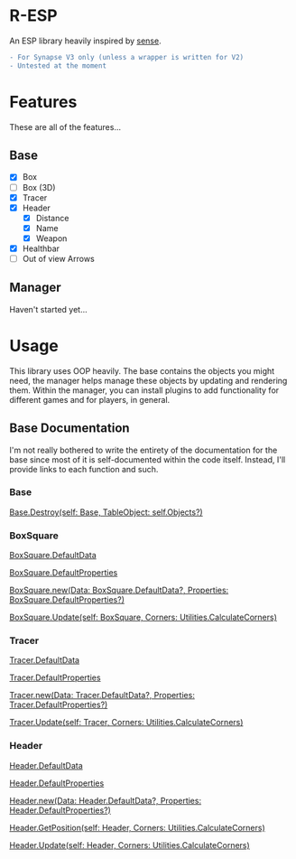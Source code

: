 # R-ESP

An ESP library heavily inspired by [sense](https://github.com/shlexware/Sirius/blob/request/library/sense/source.lua).

```diff 
- For Synapse V3 only (unless a wrapper is written for V2)
- Untested at the moment
```

# Features

These are all of the features...

## Base
- [x] Box
- [ ] Box (3D)
- [x] Tracer
- [x] Header
  - [x] Distance
  - [x] Name
  - [x] Weapon
- [x] Healthbar
- [ ] Out of view Arrows

## Manager

Haven't started yet...

# Usage

This library uses OOP heavily. The base contains the objects you might need, the manager helps manage these objects by updating and rendering them. Within the manager, you can install plugins to add functionality for different games and for players, in general.

## Base Documentation

I'm not really bothered to write the entirety of the documentation for the base since most of it is self-documented within the code itself. Instead, I'll provide links to each function and such.

### Base

[Base.Destroy(self: Base, TableObject: self.Objects?)](https://github.com/Stefanuk12/R-ESP/blob/master/Base.lua#L226-L243)

### BoxSquare
[BoxSquare.DefaultData](https://github.com/Stefanuk12/R-ESP/blob/master/Base.lua#L277-L280)

[BoxSquare.DefaultProperties](https://github.com/Stefanuk12/R-ESP/blob/master/Base.lua#L281-L296)

[BoxSquare.new(Data: BoxSquare.DefaultData?, Properties: BoxSquare.DefaultProperties?)](https://github.com/Stefanuk12/R-ESP/blob/master/Base.lua#L298-L316)

[BoxSquare.Update(self: BoxSquare, Corners: Utilities.CalculateCorners)](https://github.com/Stefanuk12/R-ESP/blob/master/Base.lua#L318-L343)

### Tracer
[Tracer.DefaultData](https://github.com/Stefanuk12/R-ESP/blob/master/Base.lua#L353-L356)

[Tracer.DefaultProperties](https://github.com/Stefanuk12/R-ESP/blob/master/Base.lua#L357-L372)

[Tracer.new(Data: Tracer.DefaultData?, Properties: Tracer.DefaultProperties?)](https://github.com/Stefanuk12/R-ESP/blob/master/Base.lua#L374-L392)

[Tracer.Update(self: Tracer, Corners: Utilities.CalculateCorners)](https://github.com/Stefanuk12/R-ESP/blob/master/Base.lua#L394-L423)

### Header
[Header.DefaultData](https://github.com/Stefanuk12/R-ESP/blob/master/Base.lua#L433-L467)

[Header.DefaultProperties](https://github.com/Stefanuk12/R-ESP/blob/master/Base.lua#L468-L474)

[Header.new(Data: Header.DefaultData?, Properties: Header.DefaultProperties?)](https://github.com/Stefanuk12/R-ESP/blob/master/Base.lua#L476-L494)

[Header.GetPosition(self: Header, Corners: Utilities.CalculateCorners)](https://github.com/Stefanuk12/R-ESP/blob/master/Base.lua#L496-L518)

[Header.Update(self: Header, Corners: Utilities.CalculateCorners)](https://github.com/Stefanuk12/R-ESP/blob/master/Base.lua#L520-L544)